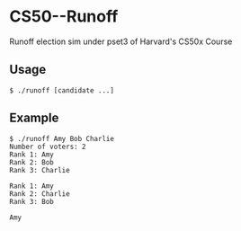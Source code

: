 # CS50--Runoff
Runoff election sim under pset3 of Harvard's CS50x Course

## Usage
```
$ ./runoff [candidate ...]
```
## Example
```
$ ./runoff Amy Bob Charlie
Number of voters: 2
Rank 1: Amy
Rank 2: Bob
Rank 3: Charlie

Rank 1: Amy
Rank 2: Charlie
Rank 3: Bob

Amy
```
